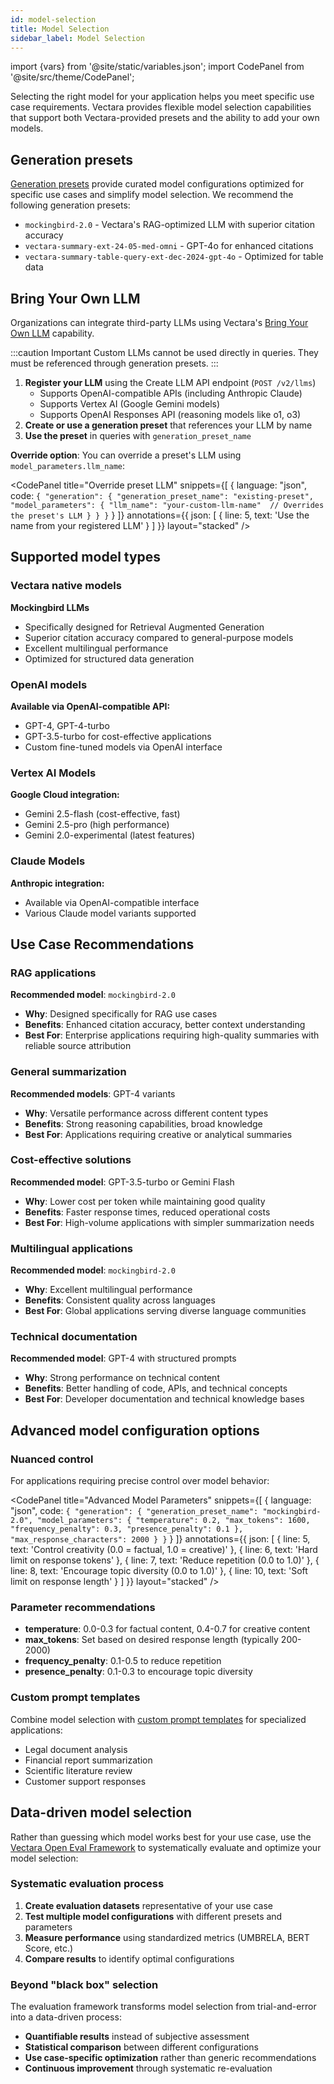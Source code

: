 ```yaml
---
id: model-selection
title: Model Selection
sidebar_label: Model Selection
---
```


import {vars} from '@site/static/variables.json';
import CodePanel from '@site/src/theme/CodePanel';

Selecting the right model for your application helps you meet specific use 
case requirements. Vectara provides flexible model selection capabilities 
that support both Vectara-provided presets and the ability to add your own
 models.

## Generation presets

[Generation presets](/docs/learn/grounded-generation/select-a-summarizer) provide curated model configurations optimized for 
specific use cases and simplify model selection. We recommend the following 
generation presets:

- `mockingbird-2.0` - Vectara's RAG-optimized LLM with superior citation accuracy
- `vectara-summary-ext-24-05-med-omni` - GPT-4o for enhanced citations
- `vectara-summary-table-query-ext-dec-2024-gpt-4o` - Optimized for table data

## Bring Your Own LLM

Organizations can integrate third-party LLMs using Vectara's [Bring Your Own LLM](/docs/search-and-retrieval/bring-your-own-llm) 
capability. 

:::caution Important 
Custom LLMs cannot be used directly in queries. They must be referenced 
through generation presets.
:::

1. **Register your LLM** using the Create LLM API endpoint (`POST /v2/llms`)
   - Supports OpenAI-compatible APIs (including Anthropic Claude)
   - Supports Vertex AI (Google Gemini models)
   - Supports OpenAI Responses API (reasoning models like o1, o3)
2. **Create or use a generation preset** that references your LLM by name
3. **Use the preset** in queries with `generation_preset_name`

**Override option**: You can override a preset's LLM using `model_parameters.llm_name`:

<CodePanel 
  title="Override preset LLM"
  snippets={[
    {
      language: "json",
      code: `{
  "generation": {
    "generation_preset_name": "existing-preset",
    "model_parameters": {
      "llm_name": "your-custom-llm-name"  // Overrides the preset's LLM
    }
  }
}`
    }
  ]}
  annotations={{
    json: [
      { line: 5, text: 'Use the name from your registered LLM' }
    ]
  }}
  layout="stacked"
/>

## Supported model types

### Vectara native models

**Mockingbird LLMs**
- Specifically designed for Retrieval Augmented Generation
- Superior citation accuracy compared to general-purpose models
- Excellent multilingual performance
- Optimized for structured data generation

### OpenAI models

**Available via OpenAI-compatible API:**
- GPT-4, GPT-4-turbo
- GPT-3.5-turbo for cost-effective applications
- Custom fine-tuned models via OpenAI interface

### Vertex AI Models

**Google Cloud integration:**
- Gemini 2.5-flash (cost-effective, fast)
- Gemini 2.5-pro (high performance)
- Gemini 2.0-experimental (latest features)

### Claude Models

**Anthropic integration:**
- Available via OpenAI-compatible interface
- Various Claude model variants supported

## Use Case Recommendations

### RAG applications
**Recommended model**: `mockingbird-2.0`
- **Why**: Designed specifically for RAG use cases
- **Benefits**: Enhanced citation accuracy, better context understanding
- **Best For**: Enterprise applications requiring high-quality summaries with reliable source attribution

### General summarization  
**Recommended models**: GPT-4 variants
- **Why**: Versatile performance across different content types
- **Benefits**: Strong reasoning capabilities, broad knowledge
- **Best For**: Applications requiring creative or analytical summaries

### Cost-effective solutions
**Recommended model**: GPT-3.5-turbo or Gemini Flash
- **Why**: Lower cost per token while maintaining good quality
- **Benefits**: Faster response times, reduced operational costs  
- **Best For**: High-volume applications with simpler summarization needs

### Multilingual applications
**Recommended model**: `mockingbird-2.0`
- **Why**: Excellent multilingual performance
- **Benefits**: Consistent quality across languages
- **Best For**: Global applications serving diverse language communities

### Technical documentation
**Recommended model**: GPT-4 with structured prompts
- **Why**: Strong performance on technical content
- **Benefits**: Better handling of code, APIs, and technical concepts
- **Best For**: Developer documentation and technical knowledge bases

## Advanced model configuration options

### Nuanced control

For applications requiring precise control over model behavior:

<CodePanel 
  title="Advanced Model Parameters"
  snippets={[
    {
      language: "json",
      code: `{
  "generation": {
    "generation_preset_name": "mockingbird-2.0",
    "model_parameters": {
      "temperature": 0.2,
      "max_tokens": 1600,
      "frequency_penalty": 0.3,
      "presence_penalty": 0.1
    },
    "max_response_characters": 2000
  }
}`
    }
  ]}
  annotations={{
    json: [
      { line: 5, text: 'Control creativity (0.0 = factual, 1.0 = creative)' },
      { line: 6, text: 'Hard limit on response tokens' },
      { line: 7, text: 'Reduce repetition (0.0 to 1.0)' },
      { line: 8, text: 'Encourage topic diversity (0.0 to 1.0)' },
      { line: 10, text: 'Soft limit on response length' }
    ]
  }}
  layout="stacked"
/>

### Parameter recommendations

- **temperature**: 0.0-0.3 for factual content, 0.4-0.7 for creative content
- **max_tokens**: Set based on desired response length (typically 200-2000)
- **frequency_penalty**: 0.1-0.5 to reduce repetition
- **presence_penalty**: 0.1-0.3 to encourage topic diversity

### Custom prompt templates

Combine model selection with [custom prompt templates](/docs/prompts/vectara-prompt-engine) for specialized applications:

- Legal document analysis
- Financial report summarization  
- Scientific literature review
- Customer support responses

## Data-driven model selection

Rather than guessing which model works best for your use case, use the 
[Vectara Open Eval Framework](/docs/build-apps/open-eval-framework) to systematically evaluate and optimize your model selection:

### Systematic evaluation process
1. **Create evaluation datasets** representative of your use case
2. **Test multiple model configurations** with different presets and parameters  
3. **Measure performance** using standardized metrics (UMBRELA, BERT Score, etc.)
4. **Compare results** to identify optimal configurations

### Beyond "black box" selection
The evaluation framework transforms model selection from trial-and-error into a data-driven process:
- **Quantifiable results** instead of subjective assessment
- **Statistical comparison** between different configurations  
- **Use case-specific optimization** rather than generic recommendations
- **Continuous improvement** through systematic re-evaluation
